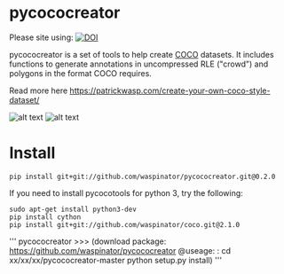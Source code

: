 # pycococreator


Please site using: [![DOI](https://zenodo.org/badge/127320367.svg)](https://zenodo.org/badge/latestdoi/127320367)


pycococreator is a set of tools to help create [COCO](http://cocodataset.org) datasets. It includes functions to generate annotations in uncompressed RLE ("crowd") and polygons in the format COCO requires.

Read more here https://patrickwasp.com/create-your-own-coco-style-dataset/

![alt text](https://i.imgur.com/iQSPjeC.png "input files")
![alt text](https://i.imgur.com/py2aYK9.png "output")

# Install

`pip install git+git://github.com/waspinator/pycococreator.git@0.2.0`

If you need to install pycocotools for python 3, try the following:

```
sudo apt-get install python3-dev
pip install cython
pip install git+git://github.com/waspinator/coco.git@2.1.0
```

'''
        pycococreator  >>>  (download package: https://github.com/waspinator/pycococreator
                            @useage:
                                <cmd>: cd xx/xx/xx/pycococreator-master
                                        python setup.py install)
'''